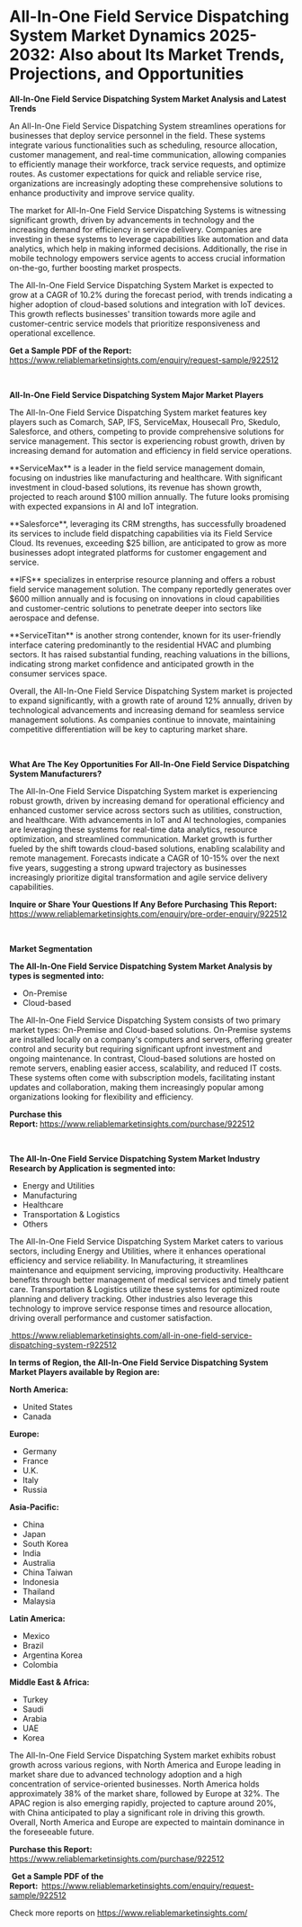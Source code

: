 <p><h1>All-In-One Field Service Dispatching System Market Dynamics 2025-2032: Also about Its Market Trends, Projections, and Opportunities</h1></p><p><strong>All-In-One Field Service Dispatching System Market Analysis and Latest Trends</strong></p>
<p><p>An All-In-One Field Service Dispatching System streamlines operations for businesses that deploy service personnel in the field. These systems integrate various functionalities such as scheduling, resource allocation, customer management, and real-time communication, allowing companies to efficiently manage their workforce, track service requests, and optimize routes. As customer expectations for quick and reliable service rise, organizations are increasingly adopting these comprehensive solutions to enhance productivity and improve service quality.</p><p>The market for All-In-One Field Service Dispatching Systems is witnessing significant growth, driven by advancements in technology and the increasing demand for efficiency in service delivery. Companies are investing in these systems to leverage capabilities like automation and data analytics, which help in making informed decisions. Additionally, the rise in mobile technology empowers service agents to access crucial information on-the-go, further boosting market prospects.</p><p>The All-In-One Field Service Dispatching System Market is expected to grow at a CAGR of 10.2% during the forecast period, with trends indicating a higher adoption of cloud-based solutions and integration with IoT devices. This growth reflects businesses' transition towards more agile and customer-centric service models that prioritize responsiveness and operational excellence.</p></p>
<p><strong>Get a Sample PDF of the Report:&nbsp;</strong> <a href="https://www.reliablemarketinsights.com/enquiry/request-sample/922512?utm_campaign=3011&utm_medium=2&utm_source=Github&utm_content=ia&utm_term=11032025&utm_id=all-in-one-field-service-dispatching-system">https://www.reliablemarketinsights.com/enquiry/request-sample/922512</a></p>
<p>&nbsp;</p>
<p><strong>All-In-One Field Service Dispatching System Major Market Players</strong></p>
<p><p>The All-In-One Field Service Dispatching System market features key players such as Comarch, SAP, IFS, ServiceMax, Housecall Pro, Skedulo, Salesforce, and others, competing to provide comprehensive solutions for service management. This sector is experiencing robust growth, driven by increasing demand for automation and efficiency in field service operations.</p><p>**ServiceMax** is a leader in the field service management domain, focusing on industries like manufacturing and healthcare. With significant investment in cloud-based solutions, its revenue has shown growth, projected to reach around $100 million annually. The future looks promising with expected expansions in AI and IoT integration.</p><p>**Salesforce**, leveraging its CRM strengths, has successfully broadened its services to include field dispatching capabilities via its Field Service Cloud. Its revenues, exceeding $25 billion, are anticipated to grow as more businesses adopt integrated platforms for customer engagement and service.</p><p>**IFS** specializes in enterprise resource planning and offers a robust field service management solution. The company reportedly generates over $600 million annually and is focusing on innovations in cloud capabilities and customer-centric solutions to penetrate deeper into sectors like aerospace and defense.</p><p>**ServiceTitan** is another strong contender, known for its user-friendly interface catering predominantly to the residential HVAC and plumbing sectors. It has raised substantial funding, reaching valuations in the billions, indicating strong market confidence and anticipated growth in the consumer services space.</p><p>Overall, the All-In-One Field Service Dispatching System market is projected to expand significantly, with a growth rate of around 12% annually, driven by technological advancements and increasing demand for seamless service management solutions. As companies continue to innovate, maintaining competitive differentiation will be key to capturing market share.</p></p>
<p>&nbsp;</p>
<p><strong>What Are The Key Opportunities For All-In-One Field Service Dispatching System Manufacturers?</strong></p>
<p><p>The All-In-One Field Service Dispatching System market is experiencing robust growth, driven by increasing demand for operational efficiency and enhanced customer service across sectors such as utilities, construction, and healthcare. With advancements in IoT and AI technologies, companies are leveraging these systems for real-time data analytics, resource optimization, and streamlined communication. Market growth is further fueled by the shift towards cloud-based solutions, enabling scalability and remote management. Forecasts indicate a CAGR of 10-15% over the next five years, suggesting a strong upward trajectory as businesses increasingly prioritize digital transformation and agile service delivery capabilities.</p></p>
<p><strong>Inquire or Share Your Questions If Any Before Purchasing This Report:</strong> <a href="https://www.reliablemarketinsights.com/enquiry/pre-order-enquiry/922512?utm_campaign=3011&utm_medium=2&utm_source=Github&utm_content=ia&utm_term=11032025&utm_id=all-in-one-field-service-dispatching-system">https://www.reliablemarketinsights.com/enquiry/pre-order-enquiry/922512</a></p>
<p>&nbsp;</p>
<p><strong>Market Segmentation</strong></p>
<p><strong>The All-In-One Field Service Dispatching System Market Analysis by types is segmented into:</strong></p>
<p><ul><li>On-Premise</li><li>Cloud-based</li></ul></p>
<p><p>The All-In-One Field Service Dispatching System consists of two primary market types: On-Premise and Cloud-based solutions. On-Premise systems are installed locally on a company's computers and servers, offering greater control and security but requiring significant upfront investment and ongoing maintenance. In contrast, Cloud-based solutions are hosted on remote servers, enabling easier access, scalability, and reduced IT costs. These systems often come with subscription models, facilitating instant updates and collaboration, making them increasingly popular among organizations looking for flexibility and efficiency.</p></p>
<p><strong>Purchase this Report:&nbsp;</strong><a href="https://www.reliablemarketinsights.com/purchase/922512?utm_campaign=3011&utm_medium=2&utm_source=Github&utm_content=ia&utm_term=11032025&utm_id=all-in-one-field-service-dispatching-system">https://www.reliablemarketinsights.com/purchase/922512</a></p>
<p>&nbsp;</p>
<p><strong>The All-In-One Field Service Dispatching System Market Industry Research by Application is segmented into:</strong></p>
<p><ul><li>Energy and Utilities</li><li>Manufacturing</li><li>Healthcare</li><li>Transportation & Logistics</li><li>Others</li></ul></p>
<p><p>The All-In-One Field Service Dispatching System Market caters to various sectors, including Energy and Utilities, where it enhances operational efficiency and service reliability. In Manufacturing, it streamlines maintenance and equipment servicing, improving productivity. Healthcare benefits through better management of medical services and timely patient care. Transportation & Logistics utilize these systems for optimized route planning and delivery tracking. Other industries also leverage this technology to improve service response times and resource allocation, driving overall performance and customer satisfaction.</p></p>
<p><a href="https://www.reliablemarketinsights.com/all-in-one-field-service-dispatching-system-r922512?utm_campaign=3011&utm_medium=2&utm_source=Github&utm_content=ia&utm_term=11032025&utm_id=all-in-one-field-service-dispatching-system">&nbsp;https://www.reliablemarketinsights.com/all-in-one-field-service-dispatching-system-r922512</a></p>
<p><strong>In terms of Region, the All-In-One Field Service Dispatching System Market Players available by Region are:</strong></p>
<p>
    <p> <strong> North America: </strong>
        <ul>
            <li>United States</li>
            <li>Canada</li>
        </ul>
        </p> 
    <p> <strong> Europe: </strong>
        <ul>
            <li>Germany</li>
            <li>France</li>
            <li>U.K.</li>
            <li>Italy</li>
            <li>Russia</li>
        </ul>
        </p> 
    <p> <strong> Asia-Pacific: </strong>
        <ul>
            <li>China</li>
            <li>Japan</li>
            <li>South Korea</li>
            <li>India</li>
            <li>Australia</li>
            <li>China Taiwan</li>
            <li>Indonesia</li>
            <li>Thailand</li>
            <li>Malaysia</li>
        </ul>
        </p> 
    <p> <strong> Latin America: </strong>
        <ul>
            <li>Mexico</li>
            <li>Brazil</li>
            <li>Argentina Korea</li>
            <li>Colombia</li>
        </ul>
        </p> 
    <p> <strong> Middle East & Africa: </strong>
        <ul>
            <li>Turkey</li>
            <li>Saudi</li>
            <li>Arabia</li>
            <li>UAE</li>
            <li>Korea</li>
        </ul>
    </p>
    </p>
<p><p>The All-In-One Field Service Dispatching System market exhibits robust growth across various regions, with North America and Europe leading in market share due to advanced technology adoption and a high concentration of service-oriented businesses. North America holds approximately 38% of the market share, followed by Europe at 32%. The APAC region is also emerging rapidly, projected to capture around 20%, with China anticipated to play a significant role in driving this growth. Overall, North America and Europe are expected to maintain dominance in the foreseeable future.</p></p>
<p><strong>Purchase this Report: </strong><a href="https://www.reliablemarketinsights.com/purchase/922512?utm_campaign=3011&utm_medium=2&utm_source=Github&utm_content=ia&utm_term=11032025&utm_id=all-in-one-field-service-dispatching-system">https://www.reliablemarketinsights.com/purchase/922512</a></p>
<p>&nbsp;<strong>Get a Sample PDF of the Report:&nbsp;&nbsp;</strong><a href="https://www.reliablemarketinsights.com/enquiry/request-sample/922512?utm_campaign=3011&utm_medium=2&utm_source=Github&utm_content=ia&utm_term=11032025&utm_id=all-in-one-field-service-dispatching-system">https://www.reliablemarketinsights.com/enquiry/request-sample/922512</a></p>
<p><strong></strong></p>
<p>Check more reports on <a href="https://www.reliablemarketinsights.com/?utm_campaign=3011&utm_medium=2&utm_source=Github&utm_content=ia&utm_term=11032025&utm_id=all-in-one-field-service-dispatching-system">https://www.reliablemarketinsights.com/</a></p>